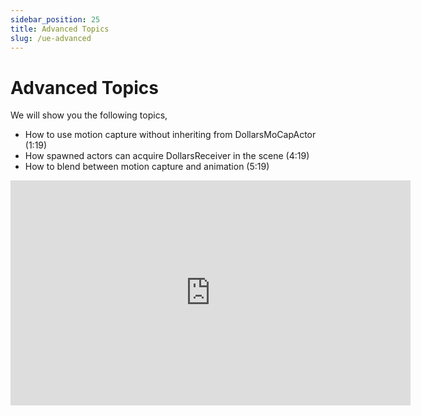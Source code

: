 ```yaml
---
sidebar_position: 25
title: Advanced Topics
slug: /ue-advanced
---
```


# Advanced Topics

We will show you the following topics,

- How to use motion capture without inheriting from DollarsMoCapActor (1:19)
- How spawned actors can acquire DollarsReceiver in the scene (4:19)
- How to blend between motion capture and animation (5:19)

<iframe width="640" height="360" src="https://www.youtube.com/embed/IY9lbuxmLNs" title="YouTube video player" frameborder="0" allow="accelerometer; autoplay; clipboard-write; encrypted-media; gyroscope; picture-in-picture; web-share" allowfullscreen></iframe>